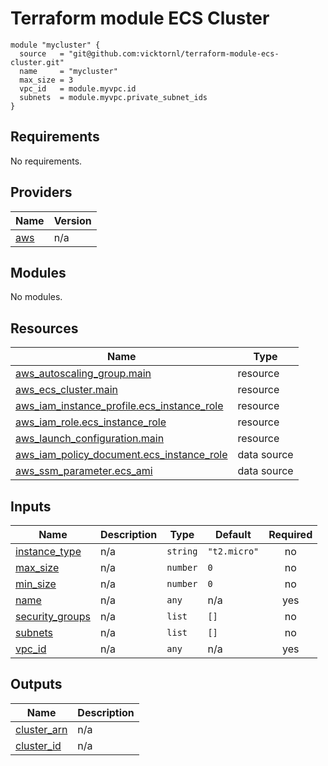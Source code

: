 # Terraform module ECS Cluster

```
module "mycluster" {
  source   = "git@github.com:vicktornl/terraform-module-ecs-cluster.git"
  name     = "mycluster"
  max_size = 3
  vpc_id   = module.myvpc.id
  subnets  = module.myvpc.private_subnet_ids
}
```

<!-- BEGIN_TF_DOCS -->
## Requirements

No requirements.

## Providers

| Name | Version |
|------|---------|
| <a name="provider_aws"></a> [aws](#provider\_aws) | n/a |

## Modules

No modules.

## Resources

| Name | Type |
|------|------|
| [aws_autoscaling_group.main](https://registry.terraform.io/providers/hashicorp/aws/latest/docs/resources/autoscaling_group) | resource |
| [aws_ecs_cluster.main](https://registry.terraform.io/providers/hashicorp/aws/latest/docs/resources/ecs_cluster) | resource |
| [aws_iam_instance_profile.ecs_instance_role](https://registry.terraform.io/providers/hashicorp/aws/latest/docs/resources/iam_instance_profile) | resource |
| [aws_iam_role.ecs_instance_role](https://registry.terraform.io/providers/hashicorp/aws/latest/docs/resources/iam_role) | resource |
| [aws_launch_configuration.main](https://registry.terraform.io/providers/hashicorp/aws/latest/docs/resources/launch_configuration) | resource |
| [aws_iam_policy_document.ecs_instance_role](https://registry.terraform.io/providers/hashicorp/aws/latest/docs/data-sources/iam_policy_document) | data source |
| [aws_ssm_parameter.ecs_ami](https://registry.terraform.io/providers/hashicorp/aws/latest/docs/data-sources/ssm_parameter) | data source |

## Inputs

| Name | Description | Type | Default | Required |
|------|-------------|------|---------|:--------:|
| <a name="input_instance_type"></a> [instance\_type](#input\_instance\_type) | n/a | `string` | `"t2.micro"` | no |
| <a name="input_max_size"></a> [max\_size](#input\_max\_size) | n/a | `number` | `0` | no |
| <a name="input_min_size"></a> [min\_size](#input\_min\_size) | n/a | `number` | `0` | no |
| <a name="input_name"></a> [name](#input\_name) | n/a | `any` | n/a | yes |
| <a name="input_security_groups"></a> [security\_groups](#input\_security\_groups) | n/a | `list` | `[]` | no |
| <a name="input_subnets"></a> [subnets](#input\_subnets) | n/a | `list` | `[]` | no |
| <a name="input_vpc_id"></a> [vpc\_id](#input\_vpc\_id) | n/a | `any` | n/a | yes |

## Outputs

| Name | Description |
|------|-------------|
| <a name="output_cluster_arn"></a> [cluster\_arn](#output\_cluster\_arn) | n/a |
| <a name="output_cluster_id"></a> [cluster\_id](#output\_cluster\_id) | n/a |
<!-- END_TF_DOCS -->